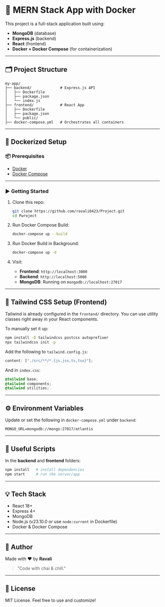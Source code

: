 # 🚀 MERN Stack App with Docker

This project is a full-stack application built using:

- **MongoDB** (database)
- **Express.js** (backend)
- **React** (frontend)
- **Docker + Docker Compose** (for containerization)

---

## 🗂 Project Structure

```
my-app/
├── backend/             # Express.js API
│   ├── Dockerfile
│   ├── package.json
│   └── index.js
├── frontend/            # React App
│   ├── Dockerfile
│   ├── package.json
│   └── public/
├── docker-compose.yml   # Orchestrates all containers
```

---

## 🐳 Dockerized Setup

### 📦 Prerequisites

- [Docker](https://www.docker.com/products/docker-desktop/)
- [Docker Compose](https://docs.docker.com/compose/)

---

### ▶️ Getting Started

1. Clone this repo:

   ```bash
   git clone https://github.com/ravali0423/Project.git
   cd Pwroject
   ```

2. Run Docker Compose Build:

   ```bash
   docker-compose up --build
   ```

3. Run Docker Build in Background:

   ```bash
   docker-compose up -d
   ```

4. Visit:

   - **Frontend**: `http://localhost:3000`
   - **Backend**: `http://localhost:5008`
   - **MongoDB**: Running on `mongodb://localhost:27017`

---

## 🎨 Tailwind CSS Setup (Frontend)

Tailwind is already configured in the `frontend/` directory. You can use utility classes right away in your React components.

To manually set it up:

```bash
npm install -D tailwindcss postcss autoprefixer
npx tailwindcss init -p
```

Add the following to `tailwind.config.js`:

```js
content: ["./src/**/*.{js,jsx,ts,tsx}"];
```

And in `index.css`:

```css
@tailwind base;
@tailwind components;
@tailwind utilities;
```

---

## ⚙️ Environment Variables

Update or set the following in `docker-compose.yml` under `backend`:

```env
MONGO_URL=mongodb://mongo:27017/atlantis
```

---

## 📁 Useful Scripts

In the **backend** and **frontend** folders:

```bash
npm install   # install dependencies
npm start     # run the server/app
```

---

## 💡 Tech Stack

- React 18+
- Express 4+
- MongoDB
- Node.js (v23.10.0 or use `node:current` in Dockerfile)
- Docker & Docker Compose

---

## 🧁 Author

Made with ❤️ by **Ravali**

> "Code with chai & chill."

---

## 📜 License

MIT License. Feel free to use and customize!
